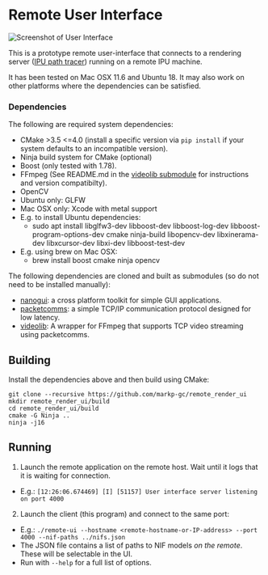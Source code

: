 # Remote User Interface

![Screenshot of User Interface](images/screenshot.png "Screenshot of UI.")

This is a prototype remote user-interface that connects to a rendering server ([IPU path tracer](https://github.com/markp-gc/ipu_path_trace)) running on a remote IPU machine.

It has been tested on Mac OSX 11.6 and Ubuntu 18. It may also work on other platforms
where the dependencies can be satisfied.

### Dependencies

The following are required system dependencies:
- CMake >3.5 <=4.0 (install a specific version via `pip install` if your system defaults to an incompatible version).
- Ninja build system for CMake (optional)
- Boost (only tested with 1.78).
- FFmpeg (See README.md in the [videolib submodule](https://github.com/markp-gc/videolib) for instructions and version compatibilty).
- OpenCV
- Ubuntu only: GLFW
- Mac OSX only: Xcode with metal support
- E.g. to install Ubuntu dependencies:
  - sudo apt install libglfw3-dev libboost-dev libboost-log-dev libboost-program-options-dev cmake ninja-build libopencv-dev libxinerama-dev libxcursor-dev libxi-dev libboost-test-dev
- E.g. using brew on Mac OSX:
  - brew install boost cmake ninja opencv

The following dependencies are cloned and built as submodules (so do not need to be installed manually):
- [nanogui](https://github.com/mitsuba-renderer/nanogui): a cross platform toolkit for simple GUI applications.
- [packetcomms](https://github.com/mpups/packetcomms): a simple TCP/IP communication protocol designed for low latency.
- [videolib](https://github.com/markp-gc/videolib): A wrapper for FFmpeg that supports TCP video streaming using packetcomms.


## Building

Install the dependencies above and then build using CMake:

```
git clone --recursive https://github.com/markp-gc/remote_render_ui
mkdir remote_render_ui/build
cd remote_render_ui/build
cmake -G Ninja ..
ninja -j16
```


## Running

1. Launch the remote application on the remote host. Wait until it logs that it is waiting for connection.
  - E.g.: `[12:26:06.674469] [I] [51157] User interface server listening on port 4000`

2. Launch the client (this program) and connect to the same port:
  - E.g.: `./remote-ui --hostname <remote-hostname-or-IP-address> --port 4000 --nif-paths ../nifs.json`
  - The JSON file contains a list of paths to NIF models *on the remote*. These will be selectable in the UI.
  - Run with `--help` for a full list of options.
